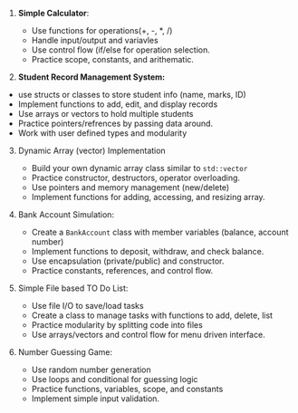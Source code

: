 1. **Simple Calculator**:
   * Use functions for operations(+, -, *, /)
   * Handle input/output and variavles
   * Use control flow (if/else for operation selection.
   * Practice scope, constants, and arithematic.

2. **Student Record Management System:**
* use structs or classes to store student info (name, marks, ID)
* Implement functions to add, edit, and display records
* Use arrays or vectors to hold multiple students 
* Practice pointers/refrences by passing data around.
* Work with user defined types and modularity

3. Dynamic Array (vector) Implementation
   * Build your own dynamic array class similar to `std::vector`
   * Practice constructor, destructors, operator overloading.
   * Use pointers and memory management (new/delete)
   * Implement functions for adding, accessing, and resizing array.
  
4. Bank Account Simulation:
   * Create a `BankAccount` class with member variables (balance, account number)
   * Implement functions to deposit, withdraw, and check balance.
   * Use encapsulation (private/public) and constructor.
   * Practice constants, references, and control flow.

5. Simple File based TO Do List:
   * Use file I/O to save/load tasks
   * Create a class to manage tasks with functions to add, delete, list
   * Practice modularity by splitting code into files
   * Use arrays/vectors and control flow for menu driven interface.

6. Number Guessing Game:
   * Use random number generation
   * Use loops and conditional for guessing logic
   * Practice functions, variables, scope, and constants
   * Implement simple input validation.

